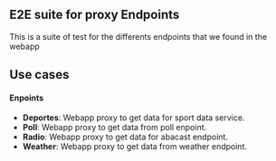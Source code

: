 ## E2E suite for proxy Endpoints

This is a suite of test for the differents endpoints that we found in the webapp

## Use cases
#### Enpoints
- **Deportes**: Webapp proxy to get data for sport data service.
- **Poll**: Webapp proxy to get data from poll enpoint.
- **Radio**: Webapp proxy to get data for abacast endpoint.
- **Weather**: Webapp proxy to get data from weather endpoint.
